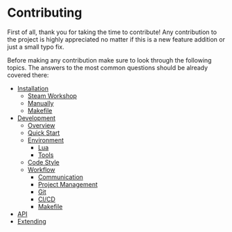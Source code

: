 # Contributing

First of all, thank you for taking the time to contribute! Any contribution to
the project is highly appreciated no matter if this is a new feature addition or
just a small typo fix.

Before making any contribution make sure to look through the following topics.
The answers to the most common questions should be already covered there:

- [Installation](readme/01-installation.md)
  - [Steam Workshop](readme/01-installation.md#steam-workshop)
  - [Manually](readme/01-installation.md#manually)
  - [Makefile](readme/01-installation.md#makefile)
- [Development](readme/02-development.md)
  - [Overview](readme/02-development.md#overview)
  - [Quick Start](readme/02-development.md#quick-start)
  - [Environment](readme/02-development.md#environment)
    - [Lua](readme/02-development.md#lua)
    - [Tools](readme/02-development.md#tools)
  - [Code Style](readme/02-development.md#code-style)
  - [Workflow](readme/02-development.md#workflow)
    - [Communication](readme/02-development.md#communication)
    - [Project Management](readme/02-development.md#project-management)
    - [Git](readme/02-development.md#git)
    - [CI/CD](readme/02-development.md#cicd)
    - [Makefile](readme/02-development.md#makefile)
- [API](readme/03-api.md)
- [Extending](readme/04-extending.md)
